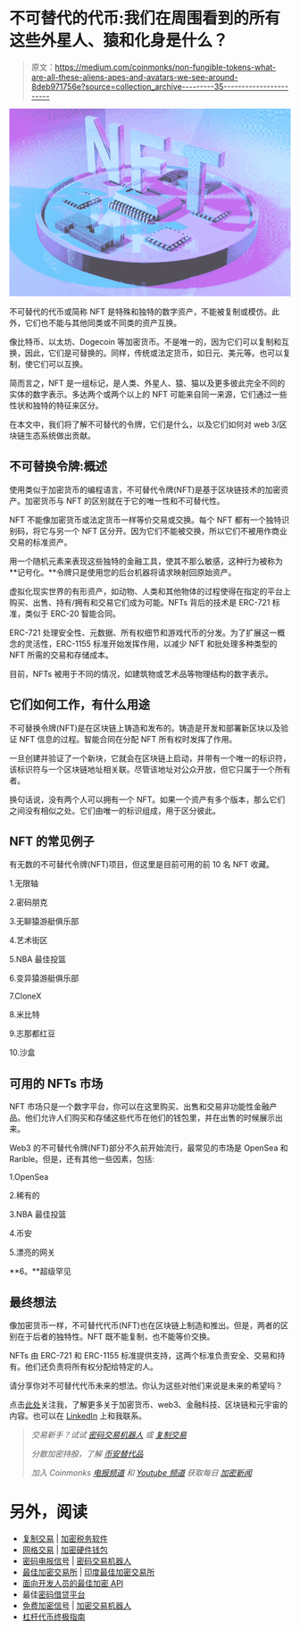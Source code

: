 # 不可替代的代币:我们在周围看到的所有这些外星人、猿和化身是什么？

> 原文：<https://medium.com/coinmonks/non-fungible-tokens-what-are-all-these-aliens-apes-and-avatars-we-see-around-8deb971756e?source=collection_archive---------35----------------------->

![](img/ce773facb778af601fa10e49f482385e.png)

不可替代的代币或简称 NFT 是特殊和独特的数字资产，不能被复制或模仿。此外，它们也不能与其他同类或不同类的资产互换。

像比特币、以太坊、Dogecoin 等加密货币。不是唯一的，因为它们可以复制和互换，因此，它们是可替换的。同样，传统或法定货币，如日元、美元等。也可以复制，使它们可以互换。

简而言之，NFT 是一组标记，是人类、外星人、猿、猫以及更多彼此完全不同的实体的数字表示。多达两个或两个以上的 NFT 可能来自同一来源，它们通过一些性状和独特的特征来区分。

在本文中，我们将了解不可替代的令牌，它们是什么，以及它们如何对 web 3/区块链生态系统做出贡献。

## **不可替换令牌:概述**

使用类似于加密货币的编程语言，不可替代令牌(NFT)是基于区块链技术的加密资产。加密货币与 NFT 的区别就在于它的唯一性和不可替代性。

NFT 不能像加密货币或法定货币一样等价交易或交换。每个 NFT 都有一个独特识别码，将它与另一个 NFT 区分开。因为它们不能被交换，所以它们不被用作商业交易的标准资产。

用一个随机元素来表现这些独特的金融工具，使其不那么敏感，这种行为被称为**记号化。**令牌只是使用您的后台机器将请求映射回原始资产。

虚拟化现实世界的有形资产，如动物、人类和其他物体的过程使得在指定的平台上购买、出售、持有/拥有和交易它们成为可能。NFTs 背后的技术是 ERC-721 标准，类似于 ERC-20 智能合同。

ERC-721 处理安全性、元数据、所有权细节和游戏代币的分发。为了扩展这一概念的灵活性，ERC-1155 标准开始发挥作用，以减少 NFT 和批处理多种类型的 NFT 所需的交易和存储成本。

目前，NFTs 被用于不同的情况，如建筑物或艺术品等物理结构的数字表示。

## **它们如何工作，有什么用途**

不可替换令牌(NFT)是在区块链上铸造和发布的。铸造是开发和部署新区块以及验证 NFT 信息的过程。智能合同在分配 NFT 所有权时发挥了作用。

一旦创建并验证了一个新块，它就会在区块链上启动，并带有一个唯一的标识符，该标识符与一个区块链地址相关联。尽管该地址对公众开放，但它只属于一个所有者。

换句话说，没有两个人可以拥有一个 NFT。如果一个资产有多个版本，那么它们之间没有相似之处。它们由唯一的标识组成，用于区分彼此。

## **NFT 的常见例子**

有无数的不可替代令牌(NFT)项目，但这里是目前可用的前 10 名 NFT 收藏。

1.无限轴

2.密码朋克

3.无聊猿游艇俱乐部

4.艺术街区

5.NBA 最佳投篮

6.变异猿游艇俱乐部

7.CloneX

8.米比特

9.志那都红豆

10.沙盒

## **可用的 NFTs 市场**

NFT 市场只是一个数字平台，你可以在这里购买、出售和交易非功能性金融产品。他们允许人们购买和存储这些代币在他们的钱包里，并在出售的时候展示出来。

Web3 的不可替代令牌(NFT)部分不久前开始流行，最常见的市场是 OpenSea 和 Rarible。但是，还有其他一些因素，包括:

1.OpenSea

2.稀有的

3.NBA 最佳投篮

4.币安

5.漂亮的网关

**6。**超级罕见

## **最终想法**

像加密货币一样，不可替代代币(NFT)也在区块链上制造和推出。但是，两者的区别在于后者的独特性。NFT 既不能复制，也不能等价交换。

NFTs 由 ERC-721 和 ERC-1155 标准提供支持，这两个标准负责安全、交易和持有。他们还负责将所有权分配给特定的人。

请分享你对不可替代代币未来的想法。你认为这些对他们来说是未来的希望吗？

点击[此处](/@abdulmuminsolihu/)关注我，了解更多关于加密货币、web3、金融科技、区块链和元宇宙的内容。也可以在 [LinkedIn](https://www.linkedin.com/in/abdulmuminsolihu) 上和我联系。

> *交易新手？试试* [*密码交易机器人*](/coinmonks/crypto-trading-bot-c2ffce8acb2a) *或* [*复制交易*](/coinmonks/top-10-crypto-copy-trading-platforms-for-beginners-d0c37c7d698c)
> 
> *分散加密持股，了解* [*币安替代品*](https://coincodecap.com/binance-alternatives)
> 
> *加入 Coinmonks* [*电报频道*](https://t.me/coincodecap) *和* [*Youtube 频道*](https://www.youtube.com/c/coinmonks/videos) *获取每日* [*加密新闻*](http://coincodecap.com/)

# 另外，阅读

*   [复制交易](/coinmonks/top-10-crypto-copy-trading-platforms-for-beginners-d0c37c7d698c) | [加密税务软件](/coinmonks/crypto-tax-software-ed4b4810e338)
*   [网格交易](https://coincodecap.com/grid-trading) | [加密硬件钱包](/coinmonks/the-best-cryptocurrency-hardware-wallets-of-2020-e28b1c124069)
*   [密码电报信号](/coinmonks/top-3-telegram-channels-for-crypto-traders-in-2021-8385f4411ff4) | [密码交易机器人](/coinmonks/crypto-trading-bot-c2ffce8acb2a)
*   [最佳加密交易所](/coinmonks/crypto-exchange-dd2f9d6f3769) | [印度最佳加密交易所](/coinmonks/bitcoin-exchange-in-india-7f1fe79715c9)
*   [面向开发人员的最佳加密 API](/coinmonks/best-crypto-apis-for-developers-5efe3a597a9f)
*   最佳[密码借贷平台](/coinmonks/top-5-crypto-lending-platforms-in-2020-that-you-need-to-know-a1b675cec3fa)
*   [免费加密信号](/coinmonks/free-crypto-signals-48b25e61a8da) | [加密交易机器人](/coinmonks/crypto-trading-bot-c2ffce8acb2a)
*   [杠杆代币终极指南](/coinmonks/leveraged-token-3f5257808b22)